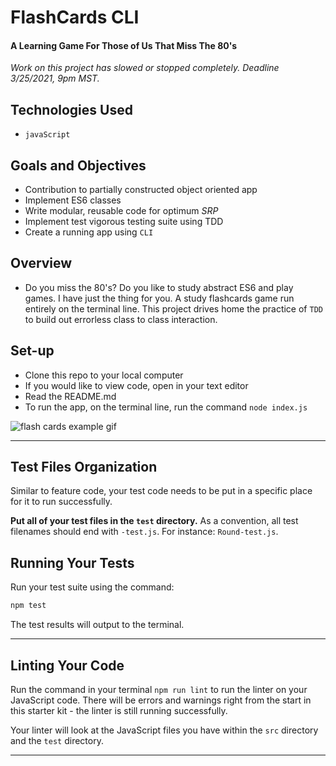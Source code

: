 # FlashCards CLI

#### A Learning Game For Those of Us That Miss The 80's

*Work on this project has slowed or stopped completely. Deadline 3/25/2021, 9pm MST.*

## Technologies Used

* `javaScript`

## Goals and Objectives

* Contribution to partially constructed object oriented app
* Implement ES6 classes
* Write modular, reusable code for optimum *SRP*
* Implement test vigorous testing suite using TDD
* Create a running app using `CLI`

## Overview

* Do you miss the 80's?  Do you like to study abstract ES6 and play games. I have just the thing for you. A study flashcards game run entirely on the terminal line. This project drives home the practice of `TDD` to build out errorless class to class interaction.

## Set-up

* Clone this repo to your local computer
* If you would like to view code, open in your text editor
* Read the README.md
* To run the app, on the terminal line, run the command `node index.js`



![flash cards example gif](https://media.giphy.com/media/1zkb1q58eTiTH6D7wc/giphy.gif)

---

## Test Files Organization

Similar to feature code, your test code needs to be put in a specific place for it to run successfully.

**Put all of your test files in the `test` directory.** As a convention, all test filenames should end with `-test.js`. For instance: `Round-test.js`.

## Running Your Tests

Run your test suite using the command:

```bash
npm test
```

The test results will output to the terminal.

---

## Linting Your Code

Run the command in your terminal `npm run lint` to run the linter on your JavaScript code. There will be errors and warnings right from the start in this starter kit - the linter is still running successfully.

Your linter will look at the JavaScript files you have within the `src` directory and the `test` directory.

---
